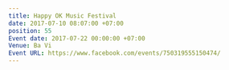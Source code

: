 ```yaml
---
title: Happy OK Music Festival
date: 2017-07-10 08:07:00 +07:00
position: 55
Event date: 2017-07-22 00:00:00 +07:00
Venue: Ba Vi
Event URL: https://www.facebook.com/events/750319555150474/
---
```


